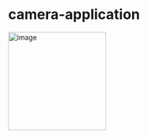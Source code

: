 # camera-application

<img width="199" alt="image" src="https://user-images.githubusercontent.com/63746541/198228436-0aa0fc97-8584-4496-963f-14486bae6a06.png">

